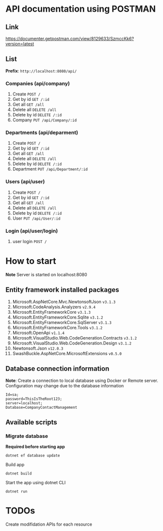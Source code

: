 # API documentation using POSTMAN
## Link
https://documenter.getpostman.com/view/8129633/SzmccKk6?version=latest

## List
**Prefix**: `http://localhost:8080/api/`
### Companies (api/company)
1. Create `POST /`
2. Get by id `GET /:id`
3. Get all `GET /all`
4. Delete all `DELETE /all`
5. Delete by id `DELETE /:id`
6. Company `PUT /api/Company/:id`

### Departments (api/deparment)
1. Create `POST /`
2. Get by id `GET /:id`
3. Get all `GET /all`
4. Delete all `DELETE /all`
5. Delete by id `DELETE /:id`
6. Department `PUT /api/Department/:id`

### Users (api/user)
1. Create `POST /`
2. Get by id `GET /:id`
3. Get all `GET /all`
4. Delete all `DELETE /all`
5. Delete by id `DELETE /:id`
6. User `PUT /api/User/:id`

### Login (api/user/login)
1. user login `POST /`

# How to start
**Note** Server is started on localhost:8080
## Entity framework installed packages
1. Microsoft.AspNetCore.Mvc.NewtonsoftJson `v3.1.3`
2. Microsoft.CodeAnalysis.Analyzers `v2.9.4`
3. Microsoft.EntityFrameworkCore `v3.1.3`
4. Microsoft.EntityFrameworkCore.Sqlite `v3.1.2`
5. Microsoft.EntityFrameworkCore.SqlServer `v3.1.3`
6. Microsoft.EntityFrameworkCore.Tools `v3.1.2`
7. Microsoft.OpenApi `v1.1.4`
8. Microsoft.VisualStudio.Web.CodeGeneration.Contracts `v3.1.2`
9. Microsoft.VisualStudio.Web.CodeGeneration.Design `v3.1.2`
10. Newtonsoft.Json `v12.0.3`
11. SwashBuckle.AspNetCore.MicrosoftExtensions `v0.5.0`

## Database connection information
**Note**: Create a connection to local database using Docker or Remote server. Configuration may change due to the database information
```
Id=sa;
password=ThisIsTheRoot123;
server=localhost;
Database=CompanyContactManagement
```

## Available scripts
### Migrate database
**Required before starting app**
```
dotnet ef database update
```

Build app
```
dotnet build
```

Start the app using dotnet CLI
```
dotnet run
```


# TODOs
Create modifidation APIs for each resource
